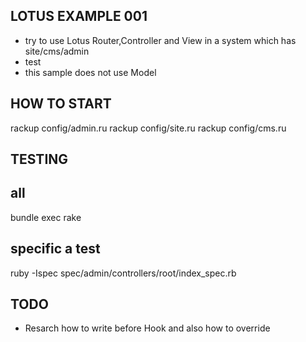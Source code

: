 LOTUS EXAMPLE 001
-----------
* try to use Lotus Router,Controller and View in a system which has site/cms/admin 
* test
* this sample does not use Model


HOW TO START
------------

rackup config/admin.ru
rackup config/site.ru
rackup config/cms.ru


TESTING
-----

## all 
bundle exec rake

## specific a test
ruby -Ispec spec/admin/controllers/root/index_spec.rb


TODO
-----

* Resarch how to write before Hook and also how to override
